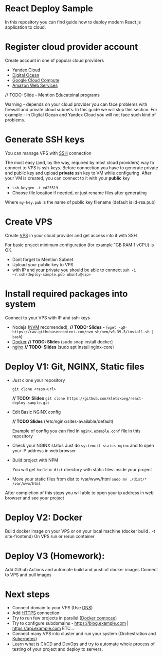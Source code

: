 # React Deploy Sample
In this repository you can find guide how to deploy modern React.js application to cloud.

# Register cloud provider account
Create account in one of popular cloud providers
- [Yandex Cloud](https://cloud.yandex-team.ru)
- [Digital Ocean](https://www.digitalocean.com)
- [Google Cloud Compute](https://cloud.google.com/)
- [Amazon Web Services](https://aws.amazon.com)

// TODO: Slide - Mention Educatoinal programs

Warning - depends on your cloud provider you can face problems with firewall and private cloud subnets. In this guide we will skip this section. For example - in Digital Ocean and Yandex Cloud you will not face such kind of problems.

# Generate SSH keys
You can manage VPS with [SSH](https://ru.wikipedia.org/wiki/SSH) connection

The most easy (and, by the way, required by most cloud providers) way to connect to VPS is ssh-keys. Before connection you have to generate private and public key and upload **private** ssh key to VM while configuring.
After your VM is created, you can connect to it with your **public** key

* `ssh-keygen -t ed25519`
* Choose file location if needed, or just rename files after generating

Where `my-key.pub` is the name of public key filename (default is id-rsa.pub)

# Create VPS
Create [VPS](https://cloud.google.com/learn/what-is-a-virtual-private-server) in your cloud provider and get access into it with SSH

For basic project minimum configuration (for example 1GB RAM 1 vCPU) is OK.

* Dont forget to Mention Subnet
* Upload your public key to VPS
* with IP and your private you should be able to connect
`ssh -i ~/.ssh/deploy-sample.pub ubuntu@<ip>`

# Install required packages into system
Connect to your VPS with IP and ssh-keys
* Nodejs ([NVM](https://github.com/nvm-sh/nvm#installing-and-updating) recomended), **// TODO: Slides** - (`wget -qO- https://raw.githubusercontent.com/nvm-sh/nvm/v0.39.5/install.sh | bash`)
* [Docker](https://www.docker.com/) **// TODO: Slides** (sudo snap install docker)
* [nginx](https://nginx.org/) **// TODO: Slides** (sudo apt install nginx-core)

# Deploy V1: Git, NGINX, Static files
* Just clone your repository

    `git clone <repo-url>`
    
    **// TODO: Slides**
    `git clone https://github.com/kletskovg/react-deploy-sample.git`
* Edit Basic NGINX config 

    **// TODO Slides**
    (/etc/nginx/sites-available/default)
    
    Example of config you can find in `nginx.example.conf` file in this repository

* Check your NGINX status
    Just do `systemctl status nginx` and to open your IP address in web browser

* Build project with NPM
    
    You will get `build` or `dist` directory with static files inside your project 

* Move your static files from dist to /var/www/html
    `sudo mv ./dist/* /var/www/html`

After completion of this steps you will able to open your ip address in web browser and see your project

# Deploy V2: Docker
Build docker image on your VPS or on your local machine (docker build . -t site-frontend)
On VPS run or rerun container

# Deploy V3 (Homework):
Add Github Actions and automate build and push of docker images
Connect to VPS and pull images

# Next steps
* Connect domain to your VPS (Use [DNS](https://ru.wikipedia.org/wiki/DNS))
* Add [HTTPS](https://ru.wikipedia.org/wiki/HTTPS) connection
* Try to run few projects in parallel ([Docker compose](https://docs.docker.com/compose/))
* Try to configure subdomains - https://blog.example.com | https://api.example.com ETC...
* Connect many VPS into cluster and run your system (Orchestration and [Kubernetes](https://kubernetes.io/))
* Learn what is [CI/CD](https://www.redhat.com/en/topics/devops/what-is-ci-cd) and DevOps and try to automate whole process of testing of your project and deploy to servers.
